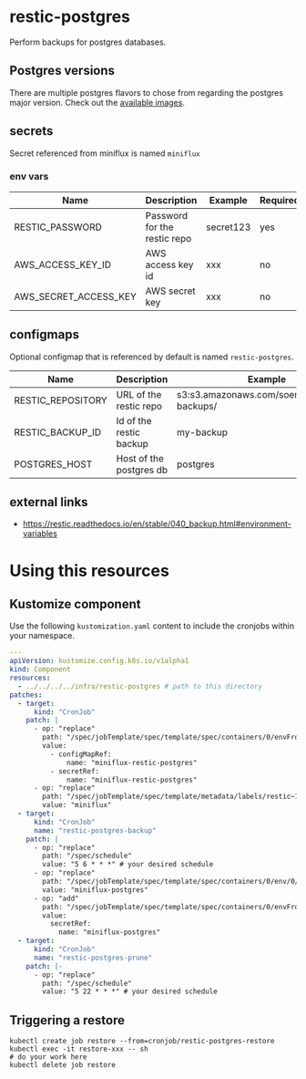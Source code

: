 # restic-postgres

Perform backups for postgres databases.

## Postgres versions
There are multiple postgres flavors to chose from regarding the postgres major version.
Check out the [available images](https://github.com/soerenschneider?tab=packages&repo_name=scripts).

## secrets
Secret referenced from miniflux is named `miniflux`

### env vars
| Name                  | Description                  | Example   | Required |
|-----------------------|------------------------------|-----------|----------|
| RESTIC_PASSWORD       | Password for the restic repo | secret123 | yes      |
| AWS_ACCESS_KEY_ID     | AWS access key id            | xxx       | no       |
| AWS_SECRET_ACCESS_KEY | AWS secret key               | xxx       | no       |


## configmaps
Optional configmap that is referenced by default is named `restic-postgres`.

| Name              | Description             | Example                                      | Required |
|-------------------|-------------------------|----------------------------------------------|----------|
| RESTIC_REPOSITORY | URL of the restic repo  | s3:s3.amazonaws.com/soerenschneider-backups/ | yes      |
| RESTIC_BACKUP_ID  | Id of the restic backup | my-backup                                    | yes      |
| POSTGRES_HOST     | Host of the postgres db | postgres                                     | yes      |


## external links
- https://restic.readthedocs.io/en/stable/040_backup.html#environment-variables

# Using this resources

## Kustomize component

Use the following `kustomization.yaml` content to include the cronjobs within your namespace.

```yaml
---
apiVersion: kustomize.config.k8s.io/v1alpha1
kind: Component
resources:
  - ../../../../infra/restic-postgres # path to this directory
patches:
  - target:
      kind: "CronJob"
    patch: |
      - op: "replace"
        path: "/spec/jobTemplate/spec/template/spec/containers/0/envFrom"
        value:
          - configMapRef:
              name: "miniflux-restic-postgres"
          - secretRef:
              name: "miniflux-restic-postgres"
      - op: "replace"
        path: "/spec/jobTemplate/spec/template/metadata/labels/restic~1name"
        value: "miniflux"
  - target:
      kind: "CronJob"
      name: "restic-postgres-backup"
    patch: |
      - op: "replace"
        path: "/spec/schedule"
        value: "5 6 * * *" # your desired schedule
      - op: "replace"
        path: "/spec/jobTemplate/spec/template/spec/containers/0/env/0/valueFrom/secretKeyRef/name"
        value: "miniflux-postgres"
      - op: "add"
        path: "/spec/jobTemplate/spec/template/spec/containers/0/envFrom/-"
        value:
          secretRef:
            name: "miniflux-postgres"
  - target:
      kind: "CronJob"
      name: "restic-postgres-prune"
    patch: |-
      - op: "replace"
        path: "/spec/schedule"
        value: "5 22 * * *" # your desired schedule
```

## Triggering a restore
```shell
kubectl create job restore --from=cronjob/restic-postgres-restore
kubectl exec -it restore-xxx -- sh
# do your work here
kubectl delete job restore
```
